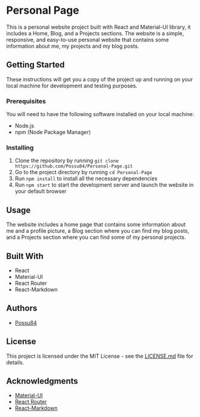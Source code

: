# Personal Page

This is a personal website project built with React and Material-UI library, it includes a Home, Blog, and a Projects sections. The website is a simple, responsive, and easy-to-use personal website that contains some information about me, my projects and my blog posts.

## Getting Started

These instructions will get you a copy of the project up and running on your local machine for development and testing purposes.

### Prerequisites

You will need to have the following software installed on your local machine:
- Node.js
- npm (Node Package Manager)

### Installing

1. Clone the repository by running `git clone https://github.com/Possu84/Personal-Page.git`
2. Go to the project directory by running `cd Personal-Page`
3. Run `npm install` to install all the necessary dependencies
4. Run `npm start` to start the development server and launch the website in your default browser

## Usage

The website includes a home page that contains some information about me and a profile picture, a Blog section where you can find my blog posts, and a Projects section where you can find some of my personal projects.

## Built With

- React
- Material-UI
- React Router
- React-Markdown

## Authors

- [Possu84](https://github.com/Possu84)

## License

This project is licensed under the MIT License - see the [LICENSE.md](https://github.com/Possu84/Personal-Page/blob/master/LICENSE) file for details.

## Acknowledgments

- [Material-UI](https://material-ui.com/)
- [React Router](https://reactrouter.com/)
- [React-Markdown](https://github.com/rexxars/react-markdown)
